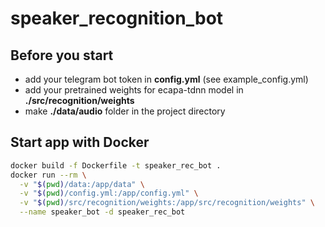 # speaker_recognition_bot

## Before you start 
- add your telegram bot token in **config.yml** (see example_config.yml)
- add your pretrained weights for ecapa-tdnn model in **./src/recognition/weights**
- make **./data/audio** folder in the project directory

## Start app with Docker
```bash
docker build -f Dockerfile -t speaker_rec_bot .  
docker run --rm \
  -v "$(pwd)/data:/app/data" \
  -v "$(pwd)/config.yml:/app/config.yml" \
  -v "$(pwd)/src/recognition/weights:/app/src/recognition/weights" \
  --name speaker_bot -d speaker_rec_bot
```
